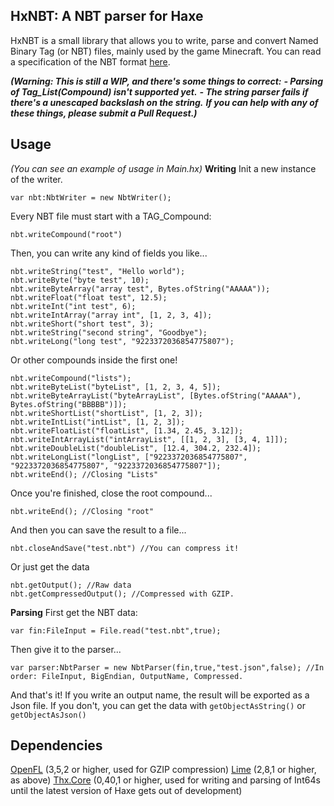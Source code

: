 **HxNBT: A NBT parser for Haxe**
--------------------------------

  HxNBT is a small library that allows you to write, parse and convert Named Binary Tag (or NBT) files, mainly used by the game Minecraft.
  You can read a specification of the NBT format [here](http://wiki.vg/NBT).

***(Warning: This is still a WIP, and there's some things to correct:***
 ***- Parsing of Tag_List(Compound) isn't supported yet.***
 ***- The string parser fails if there's a unescaped backslash on the string.***
***If you can help with any of these things, please submit a Pull Request.)***

## Usage ##
*(You can see an example of usage in Main.hx)*
**Writing**
Init a new instance of the writer.

    var nbt:NbtWriter = new NbtWriter();

Every NBT file must start with a TAG_Compound:

    nbt.writeCompound("root")
    
   Then, you can write any kind of fields you like...
   

    nbt.writeString("test", "Hello world");		
    nbt.writeByte("byte test", 10);
    nbt.writeByteArray("array test", Bytes.ofString("AAAAA"));
    nbt.writeFloat("float test", 12.5);
    nbt.writeInt("int test", 6);
    nbt.writeIntArray("array int", [1, 2, 3, 4]);
    nbt.writeShort("short test", 3);
    nbt.writeString("second string", "Goodbye");
    nbt.writeLong("long test", "9223372036854775807");

Or other compounds inside the first one!

    nbt.writeCompound("lists");
    nbt.writeByteList("byteList", [1, 2, 3, 4, 5]);
    nbt.writeByteArrayList("byteArrayList", [Bytes.ofString("AAAAA"), Bytes.ofString("BBBBB")]);
    nbt.writeShortList("shortList", [1, 2, 3]);
    nbt.writeIntList("intList", [1, 2, 3]);
    nbt.writeFloatList("floatList", [1.34, 2.45, 3.12]);
    nbt.writeIntArrayList("intArrayList", [[1, 2, 3], [3, 4, 1]]);
    nbt.writeDoubleList("doubleList", [12.4, 304.2, 232.4]);
    nbt.writeLongList("longList", ["9223372036854775807", "9223372036854775807", "9223372036854775807"]);
	nbt.writeEnd(); //Closing "Lists"
Once you're finished, close the root compound...

    nbt.writeEnd(); //Closing "root"
And then you can save the result to a file...

    nbt.closeAndSave("test.nbt") //You can compress it!
Or just get the data

    nbt.getOutput(); //Raw data
    nbt.getCompressedOutput(); //Compressed with GZIP.

**Parsing**
First get the NBT data:

    var fin:FileInput = File.read("test.nbt",true);
Then give it to the parser...

    var parser:NbtParser = new NbtParser(fin,true,"test.json",false); //In order: FileInput, BigEndian, OutputName, Compressed.

And that's it! If you write an output name, the result will be exported as a Json file. If you don't, you can get the data with `getObjectAsString()` or `getObjectAsJson()`

## Dependencies ##
[OpenFL](lib.haxe.org/p/openfl/4.1.0/) (3,5,2 or higher, used for GZIP compression)
[Lime](lib.haxe.org/p/lime/3.1.0/) (2,8,1 or higher, as above)
[Thx.Core](lib.haxe.org/p/thx.core/versions) (0,40,1 or higher, used for writing and parsing of Int64s until the latest version of Haxe gets out of development)
